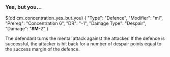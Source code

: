 ### Yes, but you...


$(dd cm_concentration_yes_but_you)
{ "Type": "Defence",
	"Modifier": "mI",
	"Prereq": "Concentration 6",
	"DR": "-1",
	"Damage Type": "Despair",
	"Damage": "__SM__-2"
}

The defendant turns the mental attack against the attacker.
If the defence is successful, the attacker is hit back for a
number of despair points equal to the success margin
of the defence.
